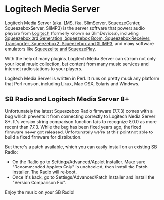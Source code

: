 Logitech Media Server
====

Logitech Media Server (aka. LMS, fka. SlimServer, SqueezeCenter, SqueezeboxServer, SliMP3) is the server software that powers audio players from [Logitech](https://www.logi.com) (formerly known as SlimDevices), including [Squeezebox 3rd Generation, Squeezebox Boom, Squeezebox Receiver, Transporter, Squeezebox2, Squeezebox and SLIMP3](http://wiki.slimdevices.com/index.php/Squeezebox_Family_Overview), and many software emulators like [Squeezelite and SqueezePlay](https://sourceforge.net/projects/lmsclients/files/).

With the help of many plugins, Logitech Media Server can stream not only your local music collection, but content from many music services and internet radio stations to your players.

Logitech Media Server is written in Perl. It runs on pretty much any platform that Perl runs on, including Linux, Mac OSX, Solaris and Windows.

## SB Radio and Logitech Media Server 8+

Unfortunately the latest Squeezebox Radio firmware (7.7.3) comes with a bug which prevents it from connecting correctly to Logitech Media Server 8+. It's version string comparison function fails to recognize 8.0.0 as more recent than 7.7.3. While the bug has been fixed years ago, the fixed firmware never got released. Unfortunately we're at this point not able to build a fixed firmware for distribution.

But there's a patch available, which you can easily install on an existing SB Radio:

* On the Radio go to Settings/Advanced/Applet Installer. Make sure "Recommended Applets Only" is unchecked, then install the Patch Installer. The Radio will re-boot.
* Once it's back, go to Settings/Advanced/Patch Installer and install the "Version Comparison Fix".

Enjoy the music on your SB Radio!

